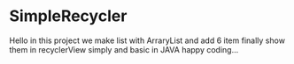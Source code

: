 # SimpleRecycler
Hello 
in this project we make list with ArraryList and add 6 item 
finally show them in recyclerView
simply and basic in JAVA
happy coding...

